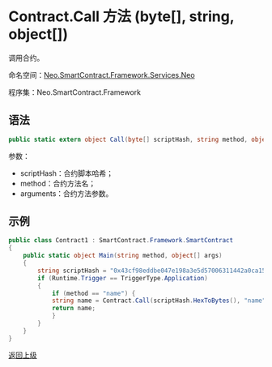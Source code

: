 # Contract.Call 方法 (byte[], string, object[])

调用合约。

命名空间：[Neo.SmartContract.Framework.Services.Neo](../../neo.md)

程序集：Neo.SmartContract.Framework

## 语法

```c#
public static extern object Call(byte[] scriptHash, string method, object[] arguments)
```

参数：

- scriptHash：合约脚本哈希；
- method：合约方法名；
- arguments：合约方法参数。

## 示例

```c#
public class Contract1 : SmartContract.Framework.SmartContract
{
    public static object Main(string method, object[] args)
    {
        string scriptHash = "0x43cf98eddbe047e198a3e5d57006311442a0ca15";
        if (Runtime.Trigger == TriggerType.Application)
        {
            if (method == "name") {
            string name = Contract.Call(scriptHash.HexToBytes(), "name", new object[]{});
            return name;
            }
        }  
    }
}
```



[返回上级](../Contract.md)